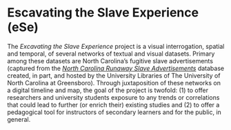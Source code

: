 # Escavating the Slave Experience (eSe)
 

The *Excavating the Slave Experience* project is a visual interrogation, spatial and temporal, of several networks of textual and visual datasets. Primary among these datasets are North Carolina’s fugitive slave advertisements (captured from the [*North Carolina Runaway Slave Advertisements*](http://libcdm1.uncg.edu/cdm/landingpage/collection/RAS) database created, in part, and hosted by the University Libraries of The University of North Carolina at Greensboro). Through juxtaposition of these networks on a digital timeline and map, the goal of the project is twofold: (1) to offer researchers and university students exposure to any trends or correlations that could lead to further (or enrich their) existing studies and (2) to offer a pedagogical tool for instructors of secondary learners and for the public, in general. 
